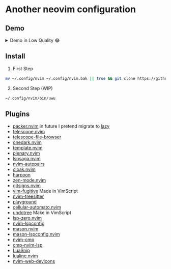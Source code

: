 # Another neovim configuration

## Demo

<details>
<summary>Demo in Low Quality 😂</summary>
    <img src="./.github/images/neovim_demo.png"/>
</details>

## Install

1. First Step
```bash
mv ~/.config/nvim ~/.config/nvim.bak || true && git clone https://github.com/AlphaLawless/nvim-config ~/.config/nvim
```
2. Second Step (WIP)
```bash
~/.config/nvim/bin/uwu
```

## Plugins

- [packer.nvim](https://github.com/wbthomason/packer.nvim) in future I pretend migrate to [lazy](https://github.com/folke/lazy.nvim)
- [telescope.nvim](https://github.com/AlphaLawless/nvim-config)
- [telescope-file-browser](https://github.com/nvim-telescope/telescope-file-browser.nvim)
- [onedark.nvim](https://github.com/navarasu/onedark.nvim)
- [template.nvim](https://github.com/nvimdev/template.nvim)
- [plenary.nvim](https://github.com/nvim-lua/plenary.nvim)
- [lspsaga.nvim](https://github.com/nvimdev/lspsaga.nvim)
- [nvim-autopairs](https://github.com/windwp/nvim-autopairs)
- [cloak.nvim](https://github.com/laytan/cloak.nvim)
- [harpoon](https://github.com/ThePrimeagen/harpoon)
- [zen-mode.nvim](https://github.com/folke/zen-mode.nvim)
- [gitsigns.nvim](https://github.com/lewis6991/gitsigns.nvim)
- [vim-fugitive](https://github.com/tpope/vim-fugitive) Made in VimScript
- [nvim-treesitter](https://github.com/nvim-treesitter/nvim-treesitter)
- [playground](https://github.com/nvim-treesitter/playground)
- [cellular-automato.nvim](https://github.com/Eandrju/cellular-automaton.nvim)
- [undotree](https://github.com/mbbill/undotree) Make in VimScript
- [lsp-zero.nvim](https://github.com/VonHeikemen/lsp-zero.nvim)
- [nvim-lspconfig](https://github.com/neovim/nvim-lspconfig)
- [mason.nvim](https://github.com/williamboman/mason.nvim)
- [mason-lspconfig.nvim](https://github.com/williamboman/mason-lspconfig.nvim)
- [nvim-cmp](https://github.com/hrsh7th/nvim-cmp)
- [cmp-nvim-lsp](https://github.com/hrsh7th/cmp-nvim-lsp)
- [LuaSnip](https://github.com/L3MON4D3/LuaSnip)
- [lualine.nvim](https://github.com/nvim-lualine/lualine.nvim)
- [nvim-web-devicons](https://github.com/nvim-tree/nvim-web-devicons)
